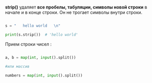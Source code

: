 
**strip()** удаляет **все пробелы, табуляции, символы новой строки** в начале и в конце строки. Он не трогает символы внутри строки.

```python

s = "   hello world   \n"

print(s.strip())  # 'hello world'

```




Прием строки чисел : 

```python

a, b = map(int, input().split())

#или массив 

numbers = map(int, input().split())

```


